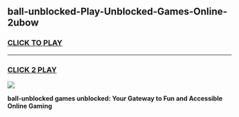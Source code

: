 
## ball-unblocked-Play-Unblocked-Games-Online-2ubow
<h3>
<a href="https://premium76.site?title=ball-unblocked&ref=25A">CLICK TO PLAY</a></h3>
<hr>

<h3>
<a href="https://premium76.site?title=ball-unblocked&ref=25A">CLICK 2 PLAY</a>
  
</h3>

<a href="https://premium76.site?title=ball-unblocked&ref=25A"><img src="https://clearcache.store/games.png"></a>


**ball-unblocked games unblocked: Your Gateway to Fun and Accessible Online Gaming**
